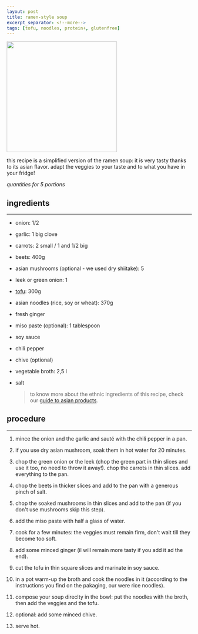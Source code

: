 ```yaml
---
layout: post
title: ramen-style soup
excerpt_separator: <!--more-->
tags: [tofu, noodles, protein+, glutenfree]
---
```


 <img src="../../../images/ramen.jpeg" width="300">
 
 <!--more-->

this recipe is a simplified version of the ramen soup: it is very tasty thanks to its asian flavor. adapt the veggies to your taste and to what you have in your fridge!


*quantities for 5 portions*

## ingredients
---

- onion: 1/2
- garlic: 1 big clove
- carrots: 2 small / 1 and 1/2 big
- beets: 400g
- asian mushrooms (optional - we used dry shiitake): 5
- leek or green onion: 1
- [tofu](https://fagiolini.github.io/guide-tofu/): 300g
- asian noodles (rice, soy or wheat): 370g
- fresh ginger
- miso paste (optional): 1 tablespoon
- soy sauce
- chili pepper
- chive (optional)
- vegetable broth: 2,5 l
- salt
  
  > to know more about the ethnic ingredients of this recipe, check our [guide to asian products](https://fagiolini.github.io/guide-to-asian-products/).
 
## procedure
---

1. mince the onion and the garlic and sauté with the chili pepper in a pan.
   
2. if you use dry asian mushroom, soak them in hot water for 20 minutes.
   
3. chop the green onion or the leek (chop the green part in thin slices and use it too, no need to throw it away!). chop the carrots in thin slices. add everything to the pan.
   
4. chop the beets in thicker slices and add to the pan with a generous pinch of salt.
   
5. chop the soaked mushrooms in thin slices and add to the pan (if you don't use mushrooms skip this step).
   
6. add the miso paste with half a glass of water.
   
7. cook for a few minutes: the veggies must remain firm, don't wait till they become too soft.
   
8. add some minced ginger (il will remain more tasty if you add it ad the end).
   
9.  cut the tofu in thin square slices and marinate in soy sauce.
    
10. in a pot warm-up the broth and cook the noodles in it (according to the instructions you find on the pakaging, our were rice noodles).
    
11. compose your soup direclty in the bowl: put the noodles with the broth, then add the veggies and the tofu.
    
12. optional: add some minced chive.
    
13. serve hot.

